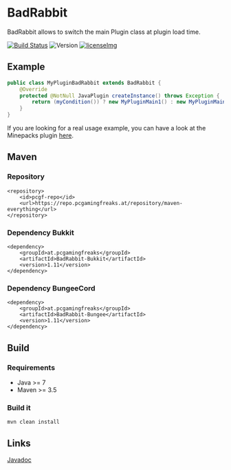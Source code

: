 [ci]: https://ci.pcgamingfreaks.at/job/BadRabbit/
[ciImg]: https://ci.pcgamingfreaks.at/job/BadRabbit/badge/icon
[versionImg]: https://img.shields.io/maven-metadata/v?color=blue&label=version&metadataUrl=https%3A%2F%2Frepo.pcgamingfreaks.at%2Frepository%2Fmaven-releases%2Fat%2Fpcgamingfreaks%2FBadRabbit%2Fmaven-metadata.xml
[license]: https://github.com/GeorgH93/BadRabbit/blob/master/LICENSE
[licenseImg]: https://img.shields.io/github/license/GeorgH93/BadRabbit.svg

# BadRabbit
BadRabbit allows to switch the main Plugin class at plugin load time.


[![Build Status][ciImg]][ci] ![Version][versionImg] [![licenseImg]][license]


## Example
```java
public class MyPluginBadRabbit extends BadRabbit {
	@Override
	protected @NotNull JavaPlugin createInstance() throws Exception {
		return (myCondition()) ? new MyPluginMain1() : new MyPluginMain2();
	}
}
```

If you are looking for a real usage example, you can have a look at the Minepacks plugin [here](https://github.com/GeorgH93/Minepacks/blob/master/src/at/pcgamingfreaks/Minepacks/Bukkit/MinepacksBadRabbit.java).

## Maven
### Repository
```
<repository>
	<id>pcgf-repo</id>
	<url>https://repo.pcgamingfreaks.at/repository/maven-everything</url>
</repository>
```
### Dependency Bukkit
```
<dependency>
    <groupId>at.pcgamingfreaks</groupId>
    <artifactId>BadRabbit-Bukkit</artifactId>
    <version>1.11</version>
</dependency>
```
### Dependency BungeeCord
```
<dependency>
    <groupId>at.pcgamingfreaks</groupId>
    <artifactId>BadRabbit-Bungee</artifactId>
    <version>1.11</version>
</dependency>
```

## Build
### Requirements
* Java >= 7
* Maven >= 3.5

### Build it
```
mvn clean install
```


## Links
[Javadoc](https://ci.pcgamingfreaks.at/job/BadRabbit/javadoc/)
